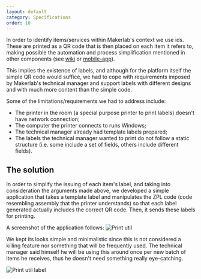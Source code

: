 ```yaml
---
layout: default
category: Specifications
order: 10
---
```


In order to identify items/services within Makerlab's context we use ids.
These are printed as a QR code that is then placed on each item it refers to,
making possible the automation and process simplification mentioned in other
components (see [wiki](/specification/wiki/) or
[mobile-app](/specification/mobile-app/)).

This implies the existence of labels, and although for the platform itself the
simple QR code would suffice, we had to cope with requirements imposed by
Makerlab's technical manager and support labels with different designs and
with much more content than the simple code.

Some of the limitations/requirements we had to address include:
* The printer in the room (a special purpose printer to print labels) doesn't
  have network connection;
* The computer the printer connects to runs Windows;
* The technical manager already had template labels prepared;
* The labels the technical manager wanted to print do not follow a static
  structure (i.e. some include a set of fields, others include different
  fields).

## The solution

In order to simplify the issuing of each item's label, and taking into
consideration the arguments made above, we developed a simple application that
takes a template label and manipulates the ZPL code (code resembling assembly
that the printer understands) so that each label generated actually includes
the correct QR code. Then, it sends these labels for printing.

A screenshot of the application follows:
![Print util](https://firebasestorage.googleapis.com/v0/b/makerlab-b9b8c.appspot.com/o/Print-util.png?alt=media&token=659e1bfb-b925-4347-81e4-a5ccddf91f94)

We kept its looks simple and minimalistic since this is not considered a
killing feature nor something that will be frequently used. The technical
manager said himself he will be using this around once per new batch of items
he receives, thus he doesn't need something really eye-catching.

![Print util label](https://firebasestorage.googleapis.com/v0/b/makerlab-b9b8c.appspot.com/o/Print-util-label.png?alt=media&token=fc87207f-b12f-4a94-a957-7e95faa9edbe)
